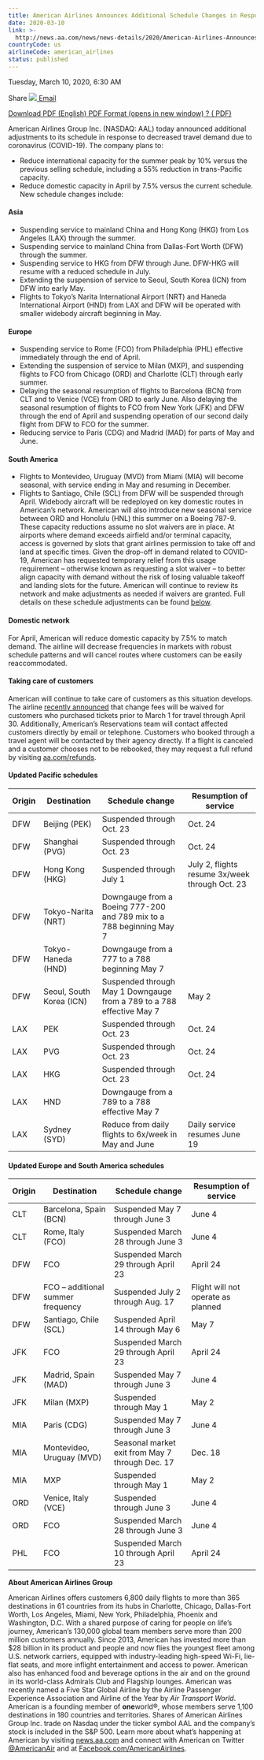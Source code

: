 ```yaml
---
title: American Airlines Announces Additional Schedule Changes in Response to Customer Demand Related to COVID-19
date: 2020-03-10
link: >-
  http://news.aa.com/news/news-details/2020/American-Airlines-Announces-Additional-Schedule-Changes-in-Response-to-Customer-Demand-Related-to-COVID-19-OPS-DIS-03/default.aspx
countryCode: us
airlineCode: american_airlines
status: published
---
```

Tuesday, March 10, 2020, 6:30 AM

Share [![](/files/images/email-icon.png) Email](# "Share by email") 

[ Download PDF (English) PDF Format (opens in new window) ? ( PDF) ](//s21.q4cdn.com/616071541/files/doc_news/American-Airlines-Announces-Additional-Schedule-Changes-in-Response-to-Customer-Demand-Related-to-COVID-19-OPS-DIS-03-2020.pdf) 

American Airlines Group Inc. (NASDAQ: AAL) today announced additional adjustments to its schedule in response to decreased travel demand due to coronavirus (COVID-19). The company plans to: 

* Reduce international capacity for the summer peak by 10% versus the previous selling schedule, including a 55% reduction in trans-Pacific capacity. 
* Reduce domestic capacity in April by 7.5% versus the current schedule. New schedule changes include: 

#### Asia 

* Suspending service to mainland China and Hong Kong (HKG) from Los Angeles (LAX) through the summer.
* Suspending service to mainland China from Dallas-Fort Worth (DFW) through the summer. 
* Suspending service to HKG from DFW through June. DFW-HKG will resume with a reduced schedule in July.
* Extending the suspension of service to Seoul, South Korea (ICN) from DFW into early May. 
* Flights to Tokyo’s Narita International Airport (NRT) and Haneda International Airport (HND) from LAX and DFW will be operated with smaller widebody aircraft beginning in May. 

#### Europe 

* Suspending service to Rome (FCO) from Philadelphia (PHL) effective immediately through the end of April.
* Extending the suspension of service to Milan (MXP), and suspending flights to FCO from Chicago (ORD) and Charlotte (CLT) through early summer. 
* Delaying the seasonal resumption of flights to Barcelona (BCN) from CLT and to Venice (VCE) from ORD to early June. Also delaying the seasonal resumption of flights to FCO from New York (JFK) and DFW through the end of April and suspending operation of our second daily flight from DFW to FCO for the summer. 
* Reducing service to Paris (CDG) and Madrid (MAD) for parts of May and June. 

#### South America 

* Flights to Montevideo, Uruguay (MVD) from Miami (MIA) will become seasonal, with service ending in May and resuming in December.
* Flights to Santiago, Chile (SCL) from DFW will be suspended through April. Widebody aircraft will be redeployed on key domestic routes in American’s network. American will also introduce new seasonal service between ORD and Honolulu (HNL) this summer on a Boeing 787-9. These capacity reductions assume no slot waivers are in place. At airports where demand exceeds airfield and/or terminal capacity, access is governed by slots that grant airlines permission to take off and land at specific times. Given the drop-off in demand related to COVID-19, American has requested temporary relief from this usage requirement – otherwise known as requesting a slot waiver – to better align capacity with demand without the risk of losing valuable takeoff and landing slots for the future. American will continue to review its network and make adjustments as needed if waivers are granted. Full details on these schedule adjustments can be found [below](#adjustments). 

#### Domestic network 

For April, American will reduce domestic capacity by 7.5% to match demand. The airline will decrease frequencies in markets with robust schedule patterns and will cancel routes where customers can be easily reaccommodated. 

#### Taking care of customers 

American will continue to take care of customers as this situation develops. The airline [recently announced](#waivers) that change fees will be waived for customers who purchased tickets prior to March 1 for travel through April 30. Additionally, American’s Reservations team will contact affected customers directly by email or telephone. Customers who booked through a travel agent will be contacted by their agency directly. If a flight is canceled and a customer chooses not to be rebooked, they may request a full refund by visiting [aa.com/refunds](https://www.aa.com/refunds). 

#### Updated Pacific schedules 

**Origin** | **Destination** | **Schedule change** | **Resumption of service**  
---|---|---|---  
DFW | Beijing (PEK) | Suspended through Oct. 23 | Oct. 24  
DFW | Shanghai (PVG) | Suspended through Oct. 23 | Oct. 24  
DFW | Hong Kong (HKG) | Suspended through July 1 | July 2, flights resume 3x/week through Oct. 23  
DFW | Tokyo-Narita (NRT) | Downgauge from a Boeing 777-200 and 789 mix to a 788 beginning May 7 |   
DFW | Tokyo-Haneda (HND) | Downgauge from a 777 to a 788 beginning May 7 |   
DFW | Seoul, South Korea (ICN) | Suspended through May 1 Downgauge from a 789 to a 788 effective May 7 | May 2  
LAX | PEK | Suspended through Oct. 23 | Oct. 24  
LAX | PVG | Suspended through Oct. 23 | Oct. 24  
LAX | HKG | Suspended through Oct. 23 | Oct. 24  
LAX | HND | Downgauge from a 789 to a 788 effective May 7 |   
LAX | Sydney (SYD) | Reduce from daily flights to 6x/week in May and June | Daily service resumes June 19  
  
#### Updated Europe and South America schedules 

**Origin** | **Destination** | **Schedule change** | **Resumption of service**  
---|---|---|---  
CLT | Barcelona, Spain (BCN) | Suspended May 7 through June 3 | June 4  
CLT | Rome, Italy (FCO) | Suspended March 28 through June 3 | June 4  
DFW | FCO | Suspended March 29 through April 23 | April 24  
DFW | FCO – additional summer frequency | Suspended July 2 through Aug. 17 | Flight will not operate as planned  
DFW | Santiago, Chile (SCL) | Suspended April 14 through May 6 | May 7  
JFK | FCO | Suspended March 29 through April 23 | April 24  
JFK | Madrid, Spain (MAD) | Suspended May 7 through June 3 | June 4  
JFK | Milan (MXP) | Suspended through May 1 | May 2  
MIA | Paris (CDG) | Suspended May 7 through June 3 | June 4  
MIA | Montevideo, Uruguay (MVD) | Seasonal market exit from May 7 through Dec. 17 | Dec. 18  
MIA | MXP | Suspended through May 1 | May 2  
ORD | Venice, Italy (VCE) | Suspended through June 3 | June 4  
ORD | FCO | Suspended March 28 through June 3 | June 4  
PHL | FCO | Suspended March 10 through April 23 | April 24  
  
**About American Airlines Group** 

American Airlines offers customers 6,800 daily flights to more than 365 destinations in 61 countries from its hubs in Charlotte, Chicago, Dallas-Fort Worth, Los Angeles, Miami, New York, Philadelphia, Phoenix and Washington, D.C. With a shared purpose of caring for people on life’s journey, American’s 130,000 global team members serve more than 200 million customers annually. Since 2013, American has invested more than $28 billion in its product and people and now flies the youngest fleet among U.S. network carriers, equipped with industry-leading high-speed Wi-Fi, lie-flat seats, and more inflight entertainment and access to power. American also has enhanced food and beverage options in the air and on the ground in its world-class Admirals Club and Flagship lounges. American was recently named a Five Star Global Airline by the Airline Passenger Experience Association and Airline of the Year by _Air Transport World_. American is a founding member of **one**world®, whose members serve 1,100 destinations in 180 countries and territories. Shares of American Airlines Group Inc. trade on Nasdaq under the ticker symbol AAL and the company’s stock is included in the S&P 500. Learn more about what’s happening at American by visiting [news.aa.com](http://news.aa.com/) and connect with American on Twitter [@AmericanAir](https://twitter.com/AmericanAir) and at [Facebook.com/AmericanAirlines](https://www.facebook.com/AmericanAirlines). 
